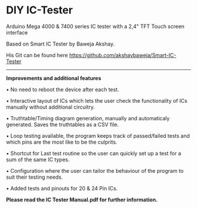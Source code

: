 # DIY IC-Tester
Arduino Mega 4000 &amp; 7400 series IC tester with a 2,4" TFT Touch screen interface

Based on Smart IC Tester by Baweja Akshay. 

His Git can be found here https://github.com/akshaybaweja/Smart-IC-Tester

------------------------------------------------------------------------------------------------
**Improvements and additional features**
      
• No need to reboot the device after each test.
      
• Interactive layout of ICs which lets the user check the functionality of ICs manually without additional circuitry.
      
• Truthtable/Timing diagram generation, manually and automaticaly generated. Saves the truthtables as a CSV file.
      
• Loop testing available, the program keeps track of passed/failed tests and which pins are the most like to be the culprits.
      
• Shortcut for Last test routine so the user can quickly set up a test for a sum of the same IC types.
      
• Configuration where the user can tailor the behaviour of the program to suit their testing needs.
      
• Added tests and pinouts for 20 & 24 Pin ICs.


**Please read the IC Tester Manual.pdf for further information.**
